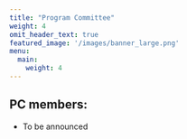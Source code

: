 ```yaml
---
title: "Program Committee"
weight: 4
omit_header_text: true
featured_image: '/images/banner_large.png'
menu:
  main:
    weight: 4
---
```


## PC members:
- To be announced

